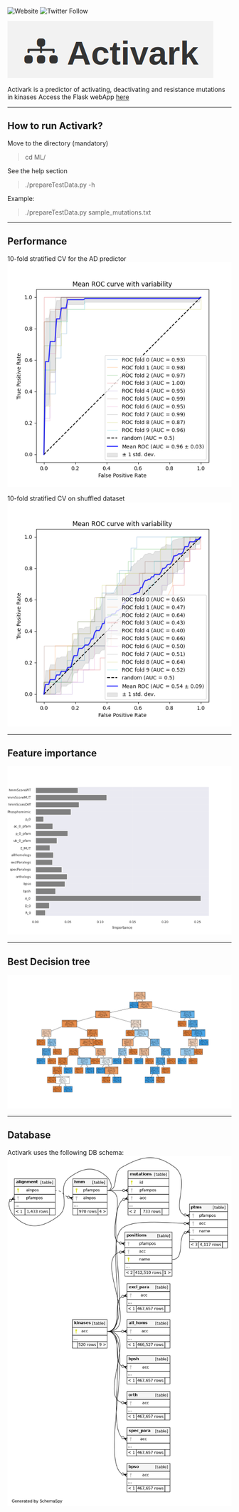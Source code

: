 ![Website](https://img.shields.io/website?down_message=down&style=plastic&up_message=up&url=http%3A%2F%2Factivark.russelllab.org) ![Twitter Follow](https://img.shields.io/twitter/follow/MechismoNews?style=social)

![ActivarkLogo](webApp/static/img/ActivarkLogo.png)

Activark is a predictor of activating, deactivating and resistance mutations in kinases
Access the Flask webApp [here](http://activark.russelllab.org)

---

## How to run Activark?

Move to the directory (mandatory)
> cd ML/

See the help section
> ./prepareTestData.py -h

Example:
> ./prepareTestData.py sample_mutations.txt

---

## Performance

10-fold stratified CV for the AD predictor
![ROC](ML/roc_CV.png)

10-fold stratified CV on shuffled dataset
![ROC_shuffled](ML/roc_CV_shuffled.png)

---

## Feature importance

![Performance](ML/feature_imp.png)

---

## Best Decision tree

![Performance](ML/estimator.png)

---

## Database

Activark uses the following DB schema:
![Database](DB/schema/diagrams/summary/relationships.implied.compact.png)